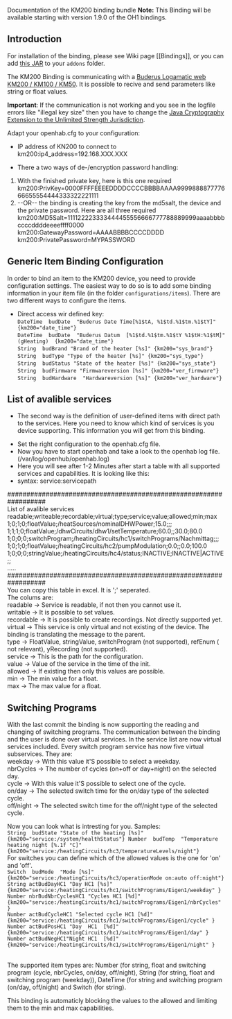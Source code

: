 Documentation of the KM200 binding bundle
**Note:** This Binding will be available starting with version 1.9.0 of the OH1 bindings.

## Introduction

For installation of the binding, please see Wiki page [[Bindings]], or you can add [this JAR](https://openhab.ci.cloudbees.com/job/openHAB1-Addons/lastSuccessfulBuild/artifact/bundles/binding/org.openhab.binding.km200/target/org.openhab.binding.km200-1.9.0-SNAPSHOT.jar) to your `addons` folder.

The KM200 Binding is communicating with a [Buderus Logamatic web KM200 / KM100 / KM50](https://www.buderus.de/de/produkte/catalogue/alle-produkte/7719_gateway-logamatic-web-km200-km100-km50).
It is possible to recive and send parameters like string or float values.

**Important**: If the communication is not working and you see in the logfile errors like "illegal key size" then you have to change the [Java Cryptography Extension to the Unlimited Strength Jurisdiction](http://www.oracle.com/technetwork/java/javase/downloads/jce8-download-2133166.html). 

Adapt your openhab.cfg to your configuration:
* IP address of KN200 to connect to<BR>
    km200:ip4_address=192.168.XXX.XXX<BR>

* There a two ways of de-/encryption password handling:
1.  With the finished private key, here is this one required<BR>
    km200:PrivKey=0000FFFFEEEEDDDDCCCCBBBBAAAA999988887777666655554444333322221111<BR>
2.  --OR-- the binding is creating the key from the md5salt, the device and the private password. Here are all three required
    km200:MD5Salt=111122223333444455556666777788889999aaaabbbbccccddddeeeeffff0000<BR>
    km200:GatewayPassword=AAAABBBBCCCCDDDD<BR>
    km200:PrivatePassword=MYPASSWORD<BR>

## Generic Item Binding Configuration

In order to bind an item to the KM200 device, you need to provide configuration settings. The easiest way to do so is to add some binding information in your item file (in the folder `configurations/items`). 
There are two different ways to configure the items.<BR>
- Direct access wir defined key:<BR>
    `DateTime  budDate	"Buderus Date Time[%1$tA, %1$td.%1$tm.%1$tY]"	{km200="date_time"}`<BR>
    `DateTime  budDate	"Buderus Datum  [%1$td.%1$tm.%1$tY %1$tH:%1$tM]"	(gHeating)	{km200="date_time"}`<BR>
    `String  budBrand "Brand of the heater [%s]" {km200="sys_brand"}`<BR>
    `String  budType "Type of the heater [%s]" {km200="sys_type"}`<BR>
    `String  budStatus "State of the heater [%s]" {km200="sys_state"}`<BR>
    `String  budFirmware "Firmwareversion [%s]" {km200="ver_firmware"}`<BR>
    `String  budHardware  "Hardwareversion [%s]" {km200="ver_hardware"}`<BR>

## List of avalible services

- The second way is the definition of user-defined items with direct path to the services. Here you need to know which kind of services is you device supporting. This information you will get from this binding.<BR>
* Set the right configuration to the openhab.cfg file.<BR>
* Now you have to start openhab and take a look to the openhab log file. (/var/log/openhub/openhab.log)<BR>
* Here you will see after 1-2 Minutes after start a table with all supported services and capabilities. It is looking like this:<BR>
* syntax: service:servicepath

##################################################################<BR>
List of avalible services<BR>
readable;writeable;recordable;virtual;type;service;value;allowed;min;max<BR>
1;0;1;0;floatValue;/heatSources/nominalDHWPower;15.0;;;<BR>
1;1;1;0;floatValue;/dhwCircuits/dhw1/setTemperature;60.0;;30.0;80.0<BR>
1;0;0;0;switchProgram;/heatingCircuits/hc1/switchPrograms/Nachmittag;;;<BR>
1;0;1;0;floatValue;/heatingCircuits/hc2/pumpModulation;0.0;;0.0;100.0<BR>
1;0;0;0;stringValue;/heatingCircuits/hc4/status;INACTIVE;INACTIVE|ACTIVE;;<BR>
.....<BR>
##################################################################<BR>
You can copy this table in excel. It is ';' seperated.<BR>
The colums are: <BR>
    readable -> Service is readable, if not then you cannot use it.<BR>
    writable -> It is possible to set values.<BR>
    recordable -> It is possible to create recordings. Not directly supported yet.<BR>
    virtual -> This service is only virtual and not existing of the device. The binding is translating the message to the parent. <BR>
    type -> FloatValue, stringValue, switchProgram (not supported), refEnum ( not relevant), yRecording (not supported). <BR>
    service -> This is the path for the configuration.<BR>
    value -> Value of the service in the time of the init.<BR>
    allowed -> If existing then only this values are possible.<BR>
    min -> The min value for a float.<BR>
    max -> The max value for a float.<BR>

## Switching Programs

With the last commit the binding is now supporting the reading and changing of switching programs.
The communication between the binding and the user is done over virtual services. In the service list are now virtual services included. Every switch program service has now five virtual subservices. They are: <BR>
    weekday -> With this value it'S possible to select a weekday. <BR>
    nbrCycles -> The number of cycles (on+off or day+night) on the selected day. <BR>
    cycle -> With this value it'S possible to select one of the cycle. <BR>
    on/day -> The selected switch time for the on/day type of the selected cycle. <BR>
    off/night -> The selected switch time for the off/night type of the selected cycle. <BR>

    
Now you can look what is intresting for you. Samples:<BR>
`String  budState "State of the heating [%s]"  {km200="service:/system/healthStatus"}
Number	budTemp  "Temperature heating night [%.1f °C]" {km200="service:/heatingCircuits/hc3/temperatureLevels/night"}`<BR>
For switches you can define which of the allowed values is the one for 'on' and 'off'.<BR>
`Switch  budMode  "Mode [%s]" {km200="service:/heatingCircuits/hc3/operationMode on:auto off:night"}`<BR>
    `String actBudDayHC1 "Day HC1 [%s]" {km200="service:/heatingCircuits/hc1/switchPrograms/Eigen1/weekday" }`<BR>
    `Number nbrBudNbrCyclesHC1 "Cycles HC1 [%d]" {km200="service:/heatingCircuits/hc1/switchPrograms/Eigen1/nbrCycles" }`<BR>
    `Number actBudCycleHC1 "Selected cycle HC1 [%d]" {km200="service:/heatingCircuits/hc1/switchPrograms/Eigen1/cycle" }`<BR>
    `Number actBudPosHC1 "Day  HC1  [%d]" {km200="service:/heatingCircuits/hc1/switchPrograms/Eigen1/day" }`<BR>
    `Number actBudNegHC1"Night HC1  [%d]" {km200="service:/heatingCircuits/hc1/switchPrograms/Eigen1/night" }`<BR><BR>

The supported item types are: Number (for string, float and switching program (cycle, nbrCycles, on/day, off/night), String (for string, float and switching program (weekday)), DateTime (for string and switching program (on/day, off/night) and Switch (for string). <BR>

This binding is automaticly blocking the values to the allowed and limiting them to the min and max capabilities.

